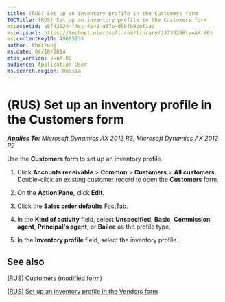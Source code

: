 ```yaml
---
title: (RUS) Set up an inventory profile in the Customers form
TOCTitle: (RUS) Set up an inventory profile in the Customers form
ms:assetid: a8f43624-f4cc-4b42-a37b-d6bfb9cef1ad
ms:mtpsurl: https://technet.microsoft.com/library/JJ733268(v=AX.60)
ms:contentKeyID: 49685235
author: Khairunj
ms.date: 04/18/2014
mtps_version: v=AX.60
audience: Application User
ms.search.region: Russia
---
```


# (RUS) Set up an inventory profile in the Customers form 


_**Applies To:** Microsoft Dynamics AX 2012 R3, Microsoft Dynamics AX 2012 R2_

Use the **Customers** form to set up an inventory profile.

1.  Click **Accounts receivable** \> **Common** \> **Customers** \> **All customers**. Double-click an existing customer record to open the **Customers** form.

2.  On the **Action Pane**, click **Edit**.

3.  Click the **Sales order defaults** FastTab.

4.  In the **Kind of activity** field, select **Unspecified**, **Basic**, **Commission agent**, **Principal's agent**, or **Bailee** as the profile type.

5.  In the **Inventory profile** field, select the inventory profile.

## See also

[(RUS) Customers (modified form)](https://technet.microsoft.com/library/jj853212\(v=ax.60\))

[(RUS) Set up an inventory profile in the Vendors form](rus-set-up-an-inventory-profile-in-the-vendors-form.md)

  


